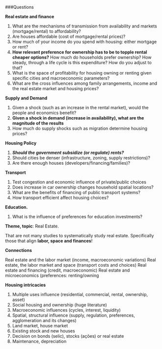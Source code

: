 ###Questions

**Real estate and finance**
1. What are the mechanisms of transmission from availability and markets (mortgage/rental) to affordability?
2. Are houses affordable (cost of mortgage/rental prices)?
3. How much of your income do you spend with housing: either mortgage or rent? 
4. **How relevant preference for ownership has to be to topple rental cheaper options?** How much do households prefer ownership? How steady, through a life cycle is this expenditure? How do you adjust to that? 
5. What is the space of profitability for housing owning or renting given specific cities and macroeconomic parameters?
6. What are the cross influences among family arrangements, income and the real estate market and housing prices?

**Supply and Demand**
1. Given a shock (such as an increase in the rental market), would the people and economics benefit?
2. **Given a shock in demand (increase in availability), what are the magnitude of the results**
2. How much do supply shocks such as migration determine housing prices?

**Housing Policy**
1. ***Should the government subsidize (or regulate) rents?***
2. Should cities be denser (infrastructure, zoning, supply restrictions)?
3. Are there enough houses (developers/financing/families)?

**Transport** 
1. Test congestion and economic influence of private/public choices
2. Does increase in car ownership changes household spatial locations?
3. What are the benefits of financing of public transport systems?
4. How transport efficient affect housing choices?

**Education.**
1. What is the influence of preferences for education investments?

**Theme, topic**: Real Estate.

That are not many studies to systematically study real estate. Specifically those that align **labor, space and finances**!

**Connections**

Real estate and the labor market (income, macroeconomic variations)
Real estate, the labor market and space (transport costs and choices)
Real estate and financing (credit, macroeconomic)
Real estate and microeconomics (preferences: renting/owning

**Housing intricacies**

1. Multiple uses influence (residential, commercial, rental, ownership, asset)
2. Social housing and ownership (huge literature)
3. Macroeconomic influences (cycles, interest, liquidity)
4. Spatial, structural influence (supply, regulation, preferences, agglomeration and its changes) 
5. Land market, house market 
6. Existing stock and new houses
7. Decision on bonds (selic), stocks (ações) or real estate
8. Maintenance, depreciation 